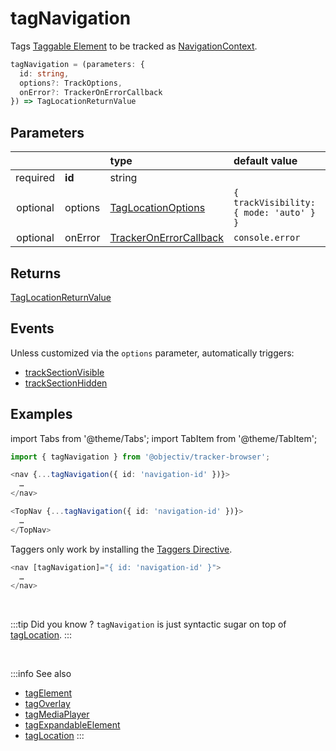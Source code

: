 # tagNavigation

Tags [Taggable Element](/tracking/core-concepts/tagging.md#taggable-elements) to be tracked as [NavigationContext](/taxonomy/location-contexts/NavigationContext.md).

```typescript
tagNavigation = (parameters: {
  id: string,
  options?: TrackOptions,
  onError?: TrackerOnErrorCallback
}) => TagLocationReturnValue
```

## Parameters
|          |         | type                                                                                | default value
| :-:      | :--     | :--                                                                                 | :--           
| required | **id**  | string                                                                              |
| optional | options | [TagLocationOptions](/tracking/api-reference/general/TagLocationOptions.md)         | `{ trackVisibility: { mode: 'auto' } }`
| optional | onError | [TrackerOnErrorCallback](/tracking/api-reference/general/TrackerOnErrorCallback.md) | `console.error`

## Returns
[TagLocationReturnValue](/tracking/api-reference/general/TagLocationReturnValue.md)

## Events
Unless customized via the `options` parameter, automatically triggers:

- [trackSectionVisible](/tracking/api-reference/event-trackers/trackSectionVisible.md)
- [trackSectionHidden](/tracking/api-reference/event-trackers/trackSectionHidden.md)

## Examples

import Tabs from '@theme/Tabs';
import TabItem from '@theme/TabItem';

<Tabs>
  <TabItem value="react" label="React" default>

```typescript jsx
import { tagNavigation } from '@objectiv/tracker-browser';
```

```typescript jsx
<nav {...tagNavigation({ id: 'navigation-id' })}>
  …
</nav>
```

```typescript jsx
<TopNav {...tagNavigation({ id: 'navigation-id' })}>
  …
</TopNav>
```

  </TabItem>
  <TabItem value="angular" label="Angular">

Taggers only work by installing the [Taggers Directive](/tracking/how-to-guides/angular/getting-started.md#optional---configure-taggers-directive).

```typescript jsx
<nav [tagNavigation]="{ id: 'navigation-id' }">
  …
</nav>
```

  </TabItem>
</Tabs>

<br />

:::tip Did you know ?
`tagNavigation` is just syntactic sugar on top of [tagLocation](/tracking/api-reference/low-level/tagLocation.md).
:::

<br />


:::info See also
- [tagElement](/tracking/api-reference/location-taggers/tagNavigation.md)
- [tagOverlay](/tracking/api-reference/location-taggers/tagOverlay.md)
- [tagMediaPlayer](/tracking/api-reference/location-taggers/tagMediaPlayer.md)
- [tagExpandableElement](/tracking/api-reference/location-taggers/tagExpandableElement.md)
- [tagLocation](/tracking/api-reference/low-level/tagLocation.md)
:::
